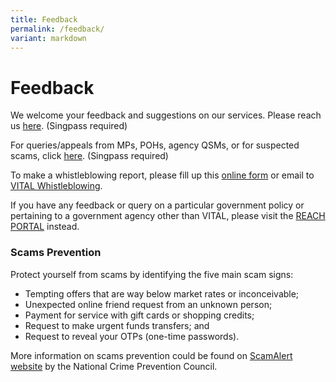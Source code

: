 ```yaml
---
title: Feedback
permalink: /feedback/
variant: markdown
---
```

# Feedback

We welcome your feedback and suggestions on our services. Please reach us [here](https://go.gov.sg/vision-helpdesk). (Singpass required)

For queries/appeals from MPs, POHs, agency QSMs, or for suspected scams, click <a href="https://go.gov.sg/vision-qsm" target="_blank">here</a>. (Singpass required)

To make a whistleblowing report, please fill up this <a href="https://go.gov.sg/vitalwhistleblowing" target="">online form</a><span> or email to </span> <a href="mailto:whistleblow@vital.gov.sg" target="">VITAL Whistleblowing</a>.

If you have any feedback or query on a particular government policy or pertaining to a government agency other than VITAL, please visit the <a href="https://www.reach.gov.sg/" target="_blank">REACH PORTAL</a> instead.

### Scams Prevention

Protect yourself from scams by identifying the five main scam signs:

<ul>
  <li>Tempting offers that are way below market rates or inconceivable;</li>
  <li>Unexpected online friend request from an unknown person;</li>
  <li>Payment for service with gift cards or shopping credits;</li>
  <li>Request to make urgent funds transfers; and</li>
  <li>Request to reveal your OTPs (one-time passwords).</li>
</ul>

More information on scams prevention could be found on <a href="https://www.scamalert.sg/"> ScamAlert website</a> by the National Crime Prevention Council.